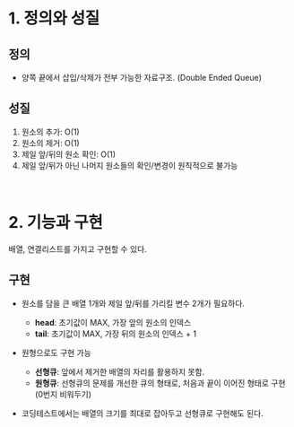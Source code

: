 # 1. 정의와 성질

## 정의

- 양쪽 끝에서 삽입/삭제가 전부 가능한 자료구조. (Double Ended Queue)

## 성질

1. 원소의 추가: O(1)
2. 원소의 제거: O(1)
3. 제일 앞/뒤의 원소 확인: O(1)
4. 제일 앞/뒤가 아닌 나머지 원소들의 확인/변경이 원칙적으로 불가능

<br>

# 2. 기능과 구현

배열, 연결리스트를 가지고 구현할 수 있다.

## 구현

- 원소를 담을 큰 배열 1개와 제일 앞/뒤를 가리킬 변수 2개가 필요하다.

  - **head**: 초기값이 MAX, 가장 앞의 원소의 인덱스
  - **tail**: 초기값이 MAX, 가장 뒤의 원소의 인덱스 + 1

- 원형으로도 구현 가능

  - **선형큐**: 앞에서 제거한 배열의 자리를 활용하지 못함.
  - **원형큐**: 선형큐의 문제를 개선한 큐의 형태로, 처음과 끝이 이어진 형태로 구현 (0번지 비워두기)

- 코딩테스트에서는 배열의 크기를 최대로 잡아두고 선형큐로 구현해도 된다.
